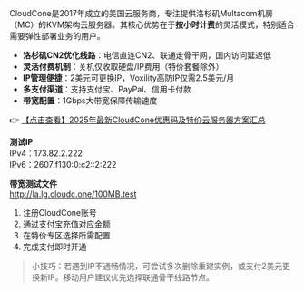 
CloudCone是2017年成立的美国云服务商，专注提供洛杉矶Multacom机房（MC）的KVM架构云服务器。其核心优势在于**按小时计费**的灵活模式，特别适合需要弹性部署业务的用户。


- **洛杉矶CN2优化线路**：电信直连CN2、联通走骨干网，国内访问延迟低
- **灵活付费机制**：关机仅收取硬盘/IP费用（特价套餐除外）
- **IP管理便捷**：2美元可更换IP，Voxility高防IP仅需2.5美元/月
- **多支付渠道**：支持支付宝、PayPal、信用卡付款
- **带宽配置**：1Gbps大带宽保障传输速度

👉 [【点击查看】2025年最新CloudCone优惠码及特价云服务器方案汇总](https://bit.ly/Cloudcone)


**测试IP**  
IPv4：173.82.2.222  
IPv6：2607:f130:0:c2::2:222  

**带宽测试文件**  
http://la.lg.cloudc.one/100MB.test


1. 注册CloudCone账号
2. 通过支付宝充值对应金额
3. 在特价专区选择所需配置
4. 完成支付即时开通

> 小技巧：若遇到IP不通畅情况，可尝试多次删除重建实例，或支付2美元更换新IP。移动用户建议优先选择联通骨干线路节点。
